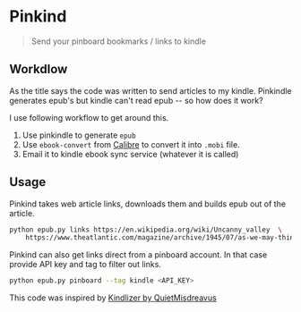 # Pinkind

> Send your pinboard bookmarks / links to kindle


## Workdlow

As the title says the code was written to send articles to my
kindle. Pinkindle generates epub's but kindle can't read epub -- so
how does it work?

I use following workflow to get around this.

1. Use pinkindle to generate `epub`
2. Use `ebook-convert` from [Calibre](https://calibre-ebook.com/) to convert it into `.mobi` file.
3. Email it to kindle ebook sync service (whatever it is called)

## Usage

Pinkind takes web article links, downloads them and builds epub out of
the article.

```bash
python epub.py links https://en.wikipedia.org/wiki/Uncanny_valley  \
	https://www.theatlantic.com/magazine/archive/1945/07/as-we-may-think/303881/
```

Pinkind can also get links direct from a pinboard account. In that
case provide API key and tag to filter out links.

```bash
python epub.py pinboard --tag kindle <API_KEY>
```

This code was inspired by [Kindlizer by QuietMisdreavus](https://github.com/QuietMisdreavus/kindlizer)
